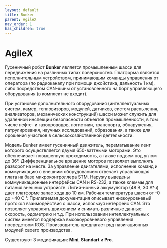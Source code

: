 ```yaml
---
layout: default
title: Bunker
parent: AgileX
nav_order: 1
has_children: true
---
```


# AgileX
Гусеничный робот **Bunker** является промышленным шасси для передвижения на различных типах поверхностей. Платформа является исполнительным устройством, принимающим команды управления от оператора (по радиоканалу при помощи джойстика, дальность 1 км), либо посредством CAN-шины от установленного на борт управляющего оборудования (в комплект не входит).



При установке дополнительного оборудования (интеллектуальных систем, камер, тепловизоров, модулей, датчиков, систем распыления, анализаторов, механических конструкций) шасси может служить для удаленной инспекции безопасности объектов промышленности, в том числе нефте- и газопроводов, логистики, транспорта, обнаружения, патрулирования, научных исследований, образования, а также для орошения участков в сельскохозяйственной деятельности.

Модель Bunker имеет гусеничный движитель, перематывание лент которого осуществляется двумя 650-ваттными моторами. Это обеспечивает повышенную проходимость, а также подъем под углом до 36°. Дифференциальное вращение моторов позволяет выполнять разворот на месте. За управление двигателями, исполнение команд и коммуникацию с внешним оборудованием отвечает управляющая плата на базе микроконтроллера STM. Наружу выведены коммуникационные интерфейсы CAN и RS-232, а также клеммы для питания внешних устройств. Литий-ионный аккумулятор (48 В, 30 А*ч) дает платформе запас хода до 10 км. Рабочая температура шасси от -0 до +40 C °.
Прилагаемая документация описывает низкоуровневый протокол взаимодействия с шасси, используя интерфейс CAN. Это позволяет управлять движением и снимать различные данные: скорость, одометрию и т.д. 
При использовании интеллектуальных систем имеется поддержка высокоуровневого управления посредством ROS. Производитель предлагает ряд навигационных модулей своего производства.

Существуют 3 модификации: **Mini**, **Standart** и **Pro**.
